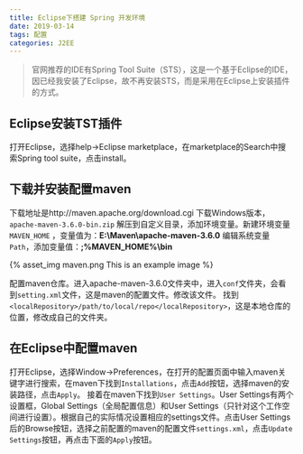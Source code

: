 ```yaml
---
title: Eclipse下搭建 Spring 开发环境
date: 2019-03-14
tags: 配置
categories: J2EE
---
```


> 官网推荐的IDE有Spring Tool Suite（STS），这是一个基于Eclipse的IDE，因已经我安装了Eclipse，故不再安装STS，而是采用在Eclipse上安装插件的方式。

## Eclipse安装TST插件
打开Eclipse，选择help->Eclipse marketplace，在marketplace的Search中搜索Spring tool suite，点击install。

## 下载并安装配置maven
下载地址是http://maven.apache.org/download.cgi
下载Windows版本，`apache-maven-3.6.0-bin.zip`
解压到自定义目录，添加环境变量。新建环境变量`MAVEN_HOME` ，变量值为：**E:\Maven\apache-maven-3.6.0**
编辑系统变量`Path`，添加变量值：**;%MAVEN_HOME%\bin**
<!-- ![](maven.png) -->
{% asset_img maven.png This is an example image %}

配置maven仓库。进入apache-maven-3.6.0文件夹中，进入`conf`文件夹，会看到`setting.xml`文件，这是maven的配置文件。修改该文件。
找到`<localRepository>/path/to/local/repo</localRepository>`，这是本地仓库的位置，修改成自己的文件夹。

## 在Eclipse中配置maven
打开Eclipse，选择Window->Preferences，在打开的配置页面中输入maven关键字进行搜索，在maven下找到`Installations`，点击`Add`按钮，选择maven的安装路径，点击`Apply`。
接着在maven下找到`User Settings`。User Settings有两个设置框，Global Settings（全局配置信息）和User Settings（只针对这个工作空间进行设置）。根据自己的实际情况设置相应的settings文件。点击User Settings后的Browse按钮，选择之前配置的maven的配置文件`settings.xml`，点击`Update Settings`按钮，再点击下面的`Apply`按钮。